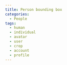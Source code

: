 ```yaml
---
title: Person bounding box
categories:
  - People
tags:
  - human
  - individual
  - avatar
  - user
  - crop
  - account
  - profile
---
```


